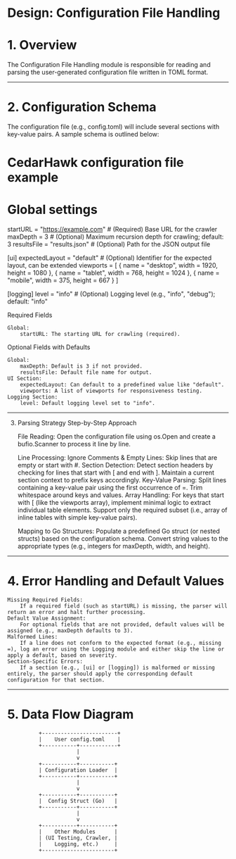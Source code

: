 Design: Configuration File Handling
======
# 1. Overview

The Configuration File Handling module is responsible for reading and parsing the user-generated configuration file written in TOML format.

---

# 2. Configuration Schema

The configuration file (e.g., config.toml) will include several sections with key-value pairs. A sample schema is outlined below:

# CedarHawk configuration file example

# Global settings
startURL = "https://example.com"  # (Required) Base URL for the crawler
maxDepth = 3                      # (Optional) Maximum recursion depth for crawling; default: 3
resultsFile = "results.json"      # (Optional) Path for the JSON output file

[ui]
expectedLayout = "default"        # (Optional) Identifier for the expected layout, can be extended
viewports = [
    { name = "desktop", width = 1920, height = 1080 },
    { name = "tablet", width = 768, height = 1024 },
    { name = "mobile", width = 375, height = 667 }
]

[logging]
level = "info"                    # (Optional) Logging level (e.g., "info", "debug"); default: "info"

Required Fields

    Global:
        startURL: The starting URL for crawling (required).

Optional Fields with Defaults

    Global:
        maxDepth: Default is 3 if not provided.
        resultsFile: Default file name for output.
    UI Section:
        expectedLayout: Can default to a predefined value like "default".
        viewports: A list of viewports for responsiveness testing.
    Logging Section:
        level: Default logging level set to "info".

---

3. Parsing Strategy
Step-by-Step Approach

    File Reading:
        Open the configuration file using os.Open and create a bufio.Scanner to process it line by line.

    Line Processing:
        Ignore Comments & Empty Lines:
            Skip lines that are empty or start with #.
        Section Detection:
            Detect section headers by checking for lines that start with [ and end with ].
            Maintain a current section context to prefix keys accordingly.
        Key-Value Parsing:
            Split lines containing a key-value pair using the first occurrence of =.
            Trim whitespace around keys and values.
        Array Handling:
            For keys that start with [ (like the viewports array), implement minimal logic to extract individual table elements.
            Support only the required subset (i.e., array of inline tables with simple key-value pairs).

    Mapping to Go Structures:
        Populate a predefined Go struct (or nested structs) based on the configuration schema.
        Convert string values to the appropriate types (e.g., integers for maxDepth, width, and height).

---

# 4. Error Handling and Default Values

    Missing Required Fields:
        If a required field (such as startURL) is missing, the parser will return an error and halt further processing.
    Default Value Assignment:
        For optional fields that are not provided, default values will be assigned (e.g., maxDepth defaults to 3).
    Malformed Lines:
        If a line does not conform to the expected format (e.g., missing =), log an error using the Logging module and either skip the line or apply a default, based on severity.
    Section-Specific Errors:
        If a section (e.g., [ui] or [logging]) is malformed or missing entirely, the parser should apply the corresponding default configuration for that section.

---

# 5. Data Flow Diagram

              +------------------------+
              |    User config.toml    |
              +-----------+------------+
                          |
                          v
              +-----------+-----------+
              | Configuration Loader  | 
              +-----------+-----------+
                          |
                          v
              +-----------+-----------+
              |  Config Struct (Go)   |
              +-----------+-----------+
                          |
                          v
              +-----------+-----------+
              |    Other Modules      |
              | (UI Testing, Crawler, |
              |    Logging, etc.)     |
              +-----------------------+
